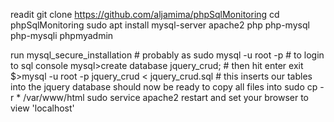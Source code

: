 readit
git clone https://github.com/aljamima/phpSqlMonitoring
cd phpSqlMonitoring
sudo apt install mysql-server apache2 php php-mysql php-mysqli phpmyadmin

run mysql_secure_installation # probably as sudo
mysql -u root -p   # to login to sql console
mysql>create database jquery_crud; # then hit enter
exit
$>mysql -u root -p jquery_crud < jquery_crud.sql   # this inserts our tables into the jquery database
should now be ready to copy all files into 
sudo cp -r * /var/www/html
sudo service apache2 restart
and set your browser to view 'localhost'

